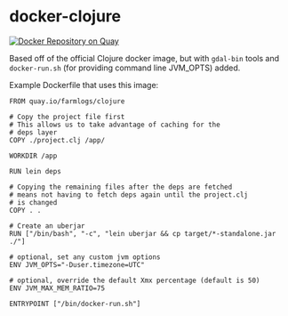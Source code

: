 # docker-clojure

[![Docker Repository on Quay](https://quay.io/repository/farmlogs/clojure/status "Docker Repository on Quay")](https://quay.io/repository/farmlogs/clojure)

Based off of the official Clojure docker image, but with `gdal-bin` tools and `docker-run.sh` (for providing command line JVM_OPTS) added.

Example Dockerfile that uses this image:

```
FROM quay.io/farmlogs/clojure

# Copy the project file first
# This allows us to take advantage of caching for the
# deps layer
COPY ./project.clj /app/

WORKDIR /app

RUN lein deps

# Copying the remaining files after the deps are fetched
# means not having to fetch deps again until the project.clj
# is changed
COPY . .

# Create an uberjar
RUN ["/bin/bash", "-c", "lein uberjar && cp target/*-standalone.jar ./"]

# optional, set any custom jvm options
ENV JVM_OPTS="-Duser.timezone=UTC"

# optional, override the default Xmx percentage (default is 50)
ENV JVM_MAX_MEM_RATIO=75

ENTRYPOINT ["/bin/docker-run.sh"]
```
